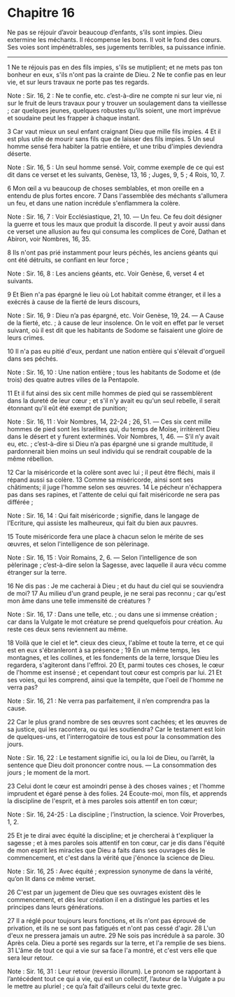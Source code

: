 # Chapitre 16

Ne pas se réjouir d’avoir beaucoup d’enfants, s’ils sont impies.
Dieu extermine les méchants.
Il récompense les bons.
Il voit le fond des cœurs.
Ses voies sont impénétrables, ses jugements terribles, sa puissance infinie.

***

1 Ne te réjouis pas en des fils impies, s'ils se mutiplient; et ne mets pas ton bonheur en eux, s'ils n'ont pas la crainte de Dieu. 2 Ne te confie pas en leur vie, et sur leurs travaux ne porte pas tes regards.

<span class="bible-note">Note : </span> Sir. 16, 2 : Ne te confie, etc. c’est-à-dire ne compte ni sur leur vie, ni sur le fruit de leurs travaux pour y trouver un soulagement dans ta vieillesse ; car quelques jeunes, quelques robustes qu’ils soient, une mort imprévue et soudaine peut les frapper à chaque instant.

3 Car vaut mieux un seul enfant craignant Dieu que mille fils impies. 4 Et il est plus utile de mourir sans fils que de laisser des fils impies. 5 Un seul homme sensé fera habiter la patrie entière, et une tribu d'impies deviendra déserte.

<span class="bible-note">Note : </span> Sir. 16, 5 : Un seul homme sensé. Voir, comme exemple de ce qui est dit dans ce verset et les suivants, Genèse, 13, 16 ; Juges, 9, 5 ; 4 Rois, 10, 7.

6 Mon œil a vu beaucoup de choses semblables, et mon oreille en a entendu de plus fortes encore. 7 Dans l'assemblée des méchants s'allumera un feu, et dans une nation incrédule s'enflammera la colère.

<span class="bible-note">Note : </span> Sir. 16, 7 : Voir Ecclésiastique, 21, 10. ― Un feu. Ce feu doit désigner la guerre et tous les maux que produit la discorde. Il peut y avoir aussi dans ce verset une allusion au feu qui consuma les complices de Coré, Dathan et Abiron, voir Nombres, 16, 35.

8 Ils n'ont pas prié instamment pour leurs péchés, les anciens géants qui ont été détruits, se confiant en leur force ;

<span class="bible-note">Note : </span> Sir. 16, 8 : Les anciens géants, etc. Voir Genèse, 6, verset 4 et suivants.

9 Et Bien n'a pas épargné le lieu où Lot habitait comme étranger, et il les a exécrés à cause de la fierté de leurs discours,

<span class="bible-note">Note : </span> Sir. 16, 9 : Dieu n’a pas épargné, etc. Voir Genèse, 19, 24. ― A Cause de la fierté, etc. ; à cause de leur insolence. On le voit en effet par le verset suivant, où il est dit que les habitants de Sodome se faisaient une gloire de leurs crimes.

10 Il n'a pas eu pitié d'eux, perdant une nation entière qui s'élevait d'orgueil dans ses péchés.

<span class="bible-note">Note : </span> Sir. 16, 10 : Une nation entière ; tous les habitants de Sodome et (de trois) des quatre autres villes de la Pentapole.


11 Et il fut ainsi des six cent mille hommes de pied qui se rassemblèrent dans la dureté de leur cœur ; et s'il n'y avait eu qu'un seul rebelle, il serait étonnant qu'il eût été exempt de punition;

<span class="bible-note">Note : </span> Sir. 16, 11 : Voir Nombres, 14, 22-24 ; 26, 51. ― Ces six cent mille hommes de pied sont les Israélites qui, du temps de Moïse, irritèrent Dieu dans le désert et y furent exterminés. Voir Nombres, 1, 46. ― S’il n’y avait eu, etc. ; c’est-à-dire si Dieu n’a pas épargné une si grande multitude, il pardonnerait bien moins un seul individu qui se rendrait coupable de la même rébellion.

12 Car la miséricorde et la colère sont avec lui ; il peut être fléchi, mais il répand aussi sa colère. 13 Comme sa miséricorde, ainsi sont ses châtiments; il juge l'homme selon ses œuvres. 14 Le pécheur n'échappera pas dans ses rapines, et l'attente de celui qui fait miséricorde ne sera pas différée ;

<span class="bible-note">Note : </span> Sir. 16, 14 : Qui fait miséricorde ; signifie, dans le langage de l’Ecriture, qui assiste les malheureux, qui fait du bien aux pauvres.


15 Toute miséricorde fera une place à chacun selon le mérite de ses œuvres, et selon l'intelligence de son pèlerinage.

<span class="bible-note">Note : </span> Sir. 16, 15 : Voir Romains, 2, 6. ― Selon l’intelligence de son pèlerinage ; c’est-à-dire selon la Sagesse, avec laquelle il aura vécu comme étranger sur la terre.

16 Ne dis pas : Je me cacherai à Dieu ; et du haut du ciel qui se souviendra de moi? 17 Au milieu d'un grand peuple, je ne serai pas reconnu ; car qu'est mon âme dans une telle immensité de créatures ?

<span class="bible-note">Note : </span> Sir. 16, 17 : Dans une telle, etc. ; ou dans une si immense création ; car dans la Vulgate le mot créature se prend quelquefois pour création. Au reste ces deux sens reviennent au même.

18 Voilà que le ciel et le*. cieux des cieux, l'abîme et toute la terre, et ce qui est en eux s'ébranleront à sa présence ; 19 En un même temps, les montagnes, et les collines, et les fondements de la terre, lorsque Dieu les regardera, s'agiteront dans l'effroi. 20 Et, parmi toutes ces choses, le cœur de l'homme est insensé ; et cependant tout cœur est compris par lui. 21 Et ses voies, qui les comprend, ainsi que la tempête, que l'oeil de l'homme ne verra pas?

<span class="bible-note">Note : </span> Sir. 16, 21 : Ne verra pas parfaitement, il n’en comprendra pas la cause.


22 Car le plus grand nombre de ses œuvres sont cachées; et les œuvres de sa justice, qui les racontera, ou qui les soutiendra? Car le testament est loin de quelques-uns, et l'interrogatoire de tous est pour la consommation des jours.

<span class="bible-note">Note : </span> Sir. 16, 22 : Le testament signifie ici, ou la loi de Dieu, ou l’arrêt, la sentence que Dieu doit prononcer contre nous. ― La consommation des jours ; le moment de la mort.

23 Celui dont le cœur est amoindri pense à des choses vaines ; et l'homme imprudent et égaré pense à des folies. 24 Ecoute-moi, mon fils, et apprends la discipline de l'esprit, et à mes paroles sois attentif en ton cœur;

<span class="bible-note">Note : </span> Sir. 16, 24-25 : La discipline ; l’instruction, la science. Voir Proverbes, 1, 2.


25 Et je te dirai avec équité la discipline; et je chercherai à t'expliquer la sagesse ; et à mes paroles sois attentif en ton cœur, car je dis dans l'équité de mon esprit les miracles que Dieu a faits dans ses ouvrages dès le commencement, et c'est dans la vérité que j'énonce la science de Dieu.

<span class="bible-note">Note : </span> Sir. 16, 25 : Avec équité ; expression synonyme de dans la vérité, qu’on lit dans ce même verset.

26 C'est par un jugement de Dieu que ses ouvrages existent dès le commencement, et dès leur création il en a distingué les parties et les principes dans leurs générations.


27 Il a réglé pour toujours leurs fonctions, et ils n'ont pas éprouvé de privation, et ils ne se sont pas fatigués et n'ont pas cessé d'agir. 28 L'un d'eux ne pressera jamais un autre. 29 Ne sois pas incrédule à sa parole. 30 Après cela. Dieu a porté ses regards sur la terre, et l'a remplie de ses biens. 31 L'âme de tout ce qui a vie sur sa face l'a montré, et c'est vers elle que sera leur retour.

<span class="bible-note">Note : </span> Sir. 16, 31 : Leur retour (reversio illorum). Le pronom se rapportant à l’antécédent tout ce qui a vie, qui est un collectif, l’auteur de la Vulgate a pu le mettre au pluriel ; ce qu’a fait d’ailleurs celui du texte grec.

